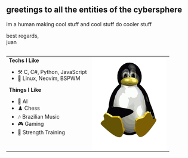 ## greetings to all the entities of the cybersphere

im a human making cool stuff and cool stuff do cooler stuff

best regards,<br/>
juan

## 

<div align="center">
  <table>
    <tr>
      <td valign="top">
        <strong>Techs I Like</strong>
        <ul>
          <li>⚒️ C, C#, Python, JavaScript</li>
          <li>🐧 Linux, Neovim, BSPWM</li>
        </ul>
        <strong>Things I Like</strong>
        <ul>
          <li>🤖 AI</li>
          <li>♟️ Chess</li>
          <li>🎶 Brazilian Music</li>
          <li>🎮 Gaming</li>
          <li>💪 Strength Training</li>
        </ul>
      </td>
      <td valign="top">
        <img align="top" src="https://raw.githubusercontent.com/v4rgas/v4rgas/main/me.gif"/>
      </td>
    </tr>
  </table>
</div>
